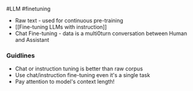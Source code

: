 #LLM #finetuning

- Raw text - used for continuous pre-training
- [[Fine-tuning LLMs with instruction]]
- Chat Fine-tuning - data is a multi0turn conversation between Human and Assistant

### Guidlines
- Chat or instruction tuning is better than raw corpus
- Use chat/instruction fine-tuning even it's a single task
- Pay attention to model's context length!